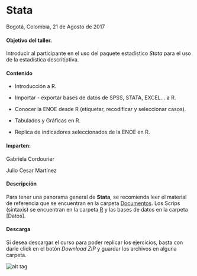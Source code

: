 # Stata

Bogotá, Colombia, 21 de Agosto de 2017


#### Objetivo del taller. 


Introducir al participante en el uso del paquete estadístico *Stata* para el uso de la estadística descritiptiva.



#### Contenido

+  Introducción a R. 

+  Importar - exportar bases de datos de SPSS, STATA, EXCEL... a R. 

+  Conocer la ENOE desde R (etiquetar, recodificar y seleccionar casos). 

+  Tabulados y Gráficas en R. 

+  Replica de indicadores seleccionados de la ENOE en R.




#### Imparten: 

Gabriela Cordourier 

Julio Cesar Martínez  




####  Descripción

Para tener una panorama general de **Stata**, se recomienda leer el material de referencia que se encuentran en la carpeta [Documentos](https://github.com/jcms2665/TallerR_COLMEX/tree/master/Documentos). Los Scrips (sintaxis) se encuentran en la carpeta [R](https://github.com/jcms2665/TallerR_COLMEX/tree/master/R) y las bases de datos en la carpeta [Datos].


#### Descarga

Si desea descargar el curso para poder replicar los ejercicios, basta con darle click en el botón _Download ZIP_ y guardar los archivos en alguna carpeta.

![alt tag](https://cloud.githubusercontent.com/assets/13545121/13798539/406b5856-eadd-11e5-9342-365ec2a19b01.jpg)

